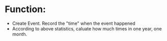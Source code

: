 # Function:
* Create Event. Record the "time" when the event happened
* According to above statistics, caluate how much times in one year, one month.
